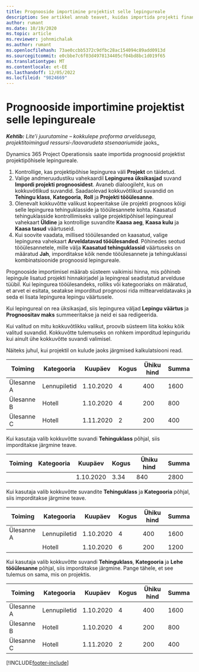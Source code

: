 ```yaml
---
title: Prognooside importimine projektist selle lepingureale
description: See artikkel annab teavet, kuidas importida projekti finantsprognoose lepingureale.
author: rumant
ms.date: 10/19/2020
ms.topic: article
ms.reviewer: johnmichalak
ms.author: rumant
ms.openlocfilehash: 73ae0ccbb5372c9dfbc28ac154094c89add0913d
ms.sourcegitcommit: e0cbbe7c6f03d4978134405cf04bd8bc1d019f65
ms.translationtype: MT
ms.contentlocale: et-EE
ms.lasthandoff: 12/05/2022
ms.locfileid: "9824669"
---
```

# <a name="import-estimates-from-a-project-to-a-project-contract-line"></a>Prognooside importimine projektist selle lepingureale

_**Kehtib:** Lite’i juurutamine – kokkulepe proforma arveldusega, projektitoimingud ressursi-/laovarudeta stsenaariumide_ jaoks_

Dynamics 365 Project Operationsis saate importida prognoosid projektist projektipõhisele lepingureale.

1. Kontrollige, kas projektipõhise lepingurea väli **Projekt** on täidetud.
2. Valige andmeruudustiku vahekaardil **Lepingurea üksikasjad** suvand **Impordi projekti prognoosidest**. Avaneb dialoogileht, kus on kokkuvõtlikud suvandid. Saadaolevad kokkuvõtlikud suvandid on **Tehingu klass**, **Kategooria**, **Roll** ja **Projekti tööülesanne**.
3. Olenevalt kokkuvõtte valikust kopeeritakse üle projekti prognoos kõigi selle lepingurea tehinguklasside ja tööülesannete kohta. Kaasatud tehinguklasside kontrollimiseks valige projektipõhisel lepingureal vahekaart **Üldine** ja kontrollige suvandite **Kaasa aeg**, **Kaasa kulu** ja **Kaasa tasud** väärtuseid. 
4. Kui soovite vaadata, millised tööülesanded on kaasatud, valige lepingurea vahekaart **Arveldatavad tööülesanded**. Põhinedes seotud tööülesannetele, mille välja **Kaasatud tehinguklassid** väärtuseks on määratud **Jah**, imporditakse kõik nende tööülesannete ja tehinguklassi kombinatsioonide prognoosid lepingureale.

Prognooside importimisel määrab süsteem vaikimisi hinna, mis põhineb lepingule lisatud projekti hinnakirjadel ja lepingreal seadistatud arvelduse tüübil. Kui lepingurea tööülesandeks, rolliks või kategooriaks on määratud, et arvet ei esitata, seatakse imporditud prognoosi rida mittearveldatavaks ja seda ei lisata lepingurea lepingu väärtusele.

Kui lepingureal on rea üksikasjad, siis lepingurea väljad **Lepingu väärtus** ja **Prognoositav maks** summeeritakse ja neid ei saa redigeerida.

Kui valitud on mitu kokkuvõtlikku valikut, proovib süsteem liita kokku kõik valitud suvandid. Kokkuvõtte tulemuseks on rohkem imporditud lepinguridu kui ainult ühe kokkuvõtte suvandi valimisel.

Näiteks juhul, kui projektil on kulude jaoks järgmised kalkulatsiooni read.

| Toiming | Kategooria | Kuupäev | Kogus | Ühiku hind | Summa |
| --- | --- | --- | --- | --- | --- |
| Ülesanne A | Lennupiletid | 1.10.2020 | 4 | 400 | 1600 |
| Ülesanne B | Hotell | 1.10.2020 | 4 | 200 | 800 |
| Ülesanne C | Hotell | 1.11.2020 | 2 | 200 | 400 |

Kui kasutaja valib kokkuvõtte suvandi **Tehinguklass** põhjal, siis imporditakse järgmine teave.

| Toiming | Kategooria | Kuupäev | Kogus | Ühiku hind | Summa |
| --- | --- | --- | --- | --- | --- |
| &nbsp; | &nbsp; | 1.10.2020 | 3.34 | 840 | 2800 |

Kui kasutaja valib kokkuvõtte suvandite **Tehinguklass** ja **Kategooria** põhjal, siis imporditakse järgmine teave.

| Toiming | Kategooria | Kuupäev | Kogus | Ühiku hind | Summa |
| --- | --- | --- | --- | --- | --- |
| Ülesanne A | Lennupiletid | 1.10.2020 | 4 | 400 | 1600 |
| &nbsp;| Hotell | 1.10.2020 | 6 | 200 | 1200 |

Kui kasutaja valib kokkuvõtte suvandi **Tehinguklass**, **Kategooria** ja **Lehe tööülesanne** põhjal, siis imporditakse järgmine. Pange tähele, et see tulemus on sama, mis on projektis.

| Toiming | Kategooria | Kuupäev | Kogus | Ühiku hind | Summa |
| --- | --- | --- | --- | --- | --- |
| Ülesanne A | Lennupiletid | 1.10.2020 | 4 | 400 | 1600 |
| Ülesanne B | Hotell | 1.10.2020 | 4 | 200 | 800 |
| Ülesanne C | Hotell | 1.11.2020 | 2 | 200 | 400 |


[!INCLUDE[footer-include](../../includes/footer-banner.md)]
